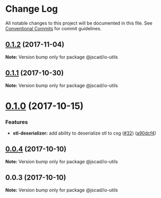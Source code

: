 # Change Log

All notable changes to this project will be documented in this file.
See [Conventional Commits](https://conventionalcommits.org) for commit guidelines.

<a name="0.1.2"></a>
## [0.1.2](https://github.com/jscad/io/compare/@jscad/io-utils@0.1.1...@jscad/io-utils@0.1.2) (2017-11-04)




**Note:** Version bump only for package @jscad/io-utils

<a name="0.1.1"></a>
## [0.1.1](https://github.com/jscad/io/compare/@jscad/io-utils@0.1.0...@jscad/io-utils@0.1.1) (2017-10-30)




**Note:** Version bump only for package @jscad/io-utils

<a name="0.1.0"></a>
# [0.1.0](https://github.com/jscad/io/compare/@jscad/io-utils@0.0.4...@jscad/io-utils@0.1.0) (2017-10-15)


### Features

* **stl-deserializer:** add ability to deserialize stl to csg ([#32](https://github.com/jscad/io/issues/32)) ([a90dcf4](https://github.com/jscad/io/commit/a90dcf4))




<a name="0.0.4"></a>
## [0.0.4](https://github.com/jscad/io/compare/@jscad/io-utils@0.0.3...@jscad/io-utils@0.0.4) (2017-10-10)




**Note:** Version bump only for package @jscad/io-utils

<a name="0.0.3"></a>
## 0.0.3 (2017-10-10)




**Note:** Version bump only for package @jscad/io-utils
